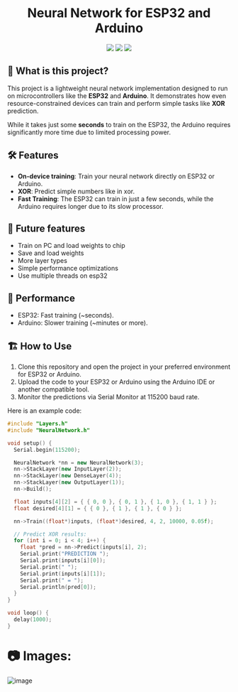 <!--<p align="center">
    <img src="path_to_your_logo" height="150px" width="auto" alt="Neural Network Logo">
</p>
-->

<h1 align="center">Neural Network for ESP32 and Arduino</h1>
<div align="center">
    <img src="https://img.shields.io/github/stars/FrozenAssassine/NeuralNetworkArduino?style=flat"/>
    <img src="https://img.shields.io/github/issues-pr/FrozenAssassine/NeuralNetworkArduino?style=flat"/>
    <img src="https://img.shields.io/github/repo-size/FrozenAssassine/NeuralNetworkArduino?style=flat"/>
</div>

## 🤔 What is this project?

This project is a lightweight neural network implementation designed to run on microcontrollers like the **ESP32** and **Arduino**. It demonstrates how even resource-constrained devices can train and perform simple tasks like **XOR** prediction.

While it takes just some **seconds** to train on the ESP32, the Arduino requires significantly more time due to limited processing power.

## 🛠️ Features
- **On-device training**: Train your neural network directly on ESP32 or Arduino.
- **XOR**: Predict simple numbers like in xor.
- **Fast Training**: The ESP32 can train in just a few seconds, while the Arduino requires longer due to its slow processor.

## 🔮 Future features
- Train on PC and load weights to chip
- Save and load weights
- More layer types
- Simple performance optimizations
- Use multiple threads on esp32

## 🚀 Performance
- ESP32: Fast training (~seconds).
- Arduino: Slower training (~minutes or more).

## 🏗️ How to Use

1. Clone this repository and open the project in your preferred environment for ESP32 or Arduino.
2. Upload the code to your ESP32 or Arduino using the Arduino IDE or another compatible tool.
3. Monitor the predictions via Serial Monitor at 115200 baud rate.

Here is an example code:

```cpp
#include "Layers.h"
#include "NeuralNetwork.h"

void setup() {
  Serial.begin(115200);

  NeuralNetwork *nn = new NeuralNetwork(3);
  nn->StackLayer(new InputLayer(2));
  nn->StackLayer(new DenseLayer(4));
  nn->StackLayer(new OutputLayer(1));
  nn->Build();

  float inputs[4][2] = { { 0, 0 }, { 0, 1 }, { 1, 0 }, { 1, 1 } };
  float desired[4][1] = { { 0 }, { 1 }, { 1 }, { 0 } };

  nn->Train((float*)inputs, (float*)desired, 4, 2, 10000, 0.05f);

  // Predict XOR results:
  for (int i = 0; i < 4; i++) {
    float *pred = nn->Predict(inputs[i], 2);
    Serial.print("PREDICTION ");
    Serial.print(inputs[i][0]);
    Serial.print(" ");
    Serial.print(inputs[i][1]);
    Serial.print(" = ");
    Serial.println(pred[0]);
  }
}

void loop() {
  delay(1000);
}
```

# 📷 Images:
![image](https://github.com/user-attachments/assets/a84f9521-d4cc-482d-92d5-03c0d8f58a3d)

